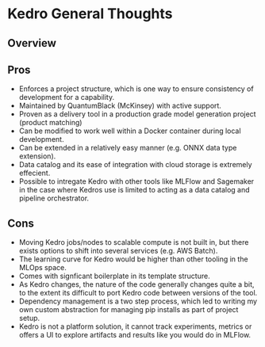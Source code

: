 # Kedro General Thoughts

## Overview

## Pros

- Enforces a project structure, which is one way to ensure consistency of development for a capability.
- Maintained by QuantumBlack (McKinsey) with active support.
- Proven as a delivery tool in a production grade model generation project (product matching)
- Can be modified to work well within a Docker container during local development. 
- Can be extended in a relatively easy manner (e.g. ONNX data type extension).
- Data catalog and its ease of integration with cloud storage is extremely effecient. 
- Possible to intregate Kedro with other tools like MLFlow and Sagemaker in the case where Kedros use is limited to acting as a data catalog and pipeline orchestrator. 

## Cons

- Moving Kedro jobs/nodes to scalable compute is not built in, but there exists options to shift into several services (e.g. AWS Batch).
- The learning curve for Kedro would be higher than other tooling in the MLOps space.
- Comes with signficant boilerplate in its template structure.
- As Kedro changes, the nature of the code generally changes quite a bit, to the extent its difficult to port Kedro code between versions of the tool. 
- Dependency management is a two step process, which led to writing my own custom abstraction for managing pip installs as part of project setup. 
- Kedro is not a platform solution, it cannot track experiments, metrics or offers a UI to explore artifacts and results like you would do in MLFlow. 